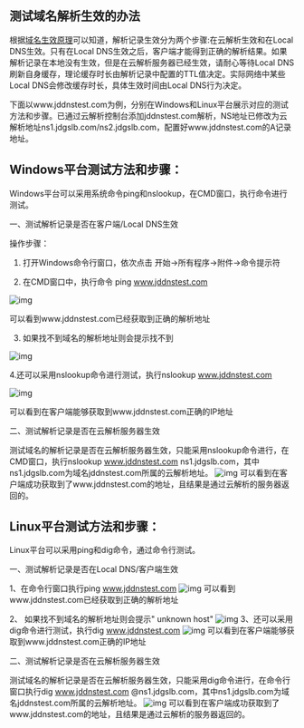 ## **测试域名解析生效的办法**

根据[域名生效原理](https://github.com/jdcloudcom/cn/blob/edit/documentation/Domain-Name-%26-License/JD-Cloud-DNS/FAQ/Domain-Effect.md)可以知道，解析记录生效分为两个步骤:在云解析生效和在Local DNS生效。只有在Local DNS生效之后，客户端才能得到正确的解析结果。如果解析记录在本地没有生效，但是在云解析服务器已经生效，请耐心等待Local DNS刷新自身缓存，理论缓存时长由解析记录中配置的TTL值决定。实际网络中某些Local DNS会修改缓存时长，具体生效时间由Local DNS行为决定。

下面以www.jddnstest.com为例，分别在Windows和Linux平台展示对应的测试方法和步骤。已通过云解析控制台添加jddnstest.com解析，NS地址已修改为云解析地址ns1.jdgslb.com/ns2.jdgslb.com，配置好www.jddnstest.com的A记录地址。

## **Windows平台测试方法和步骤：**

Windows平台可以采用系统命令ping和nslookup，在CMD窗口，执行命令进行测试。

一、测试解析记录是否在客户端/Local DNS生效

操作步骤：

1.  打开Windows命令行窗口，依次点击 开始->所有程序->附件->命令提示符

2.  在CMD窗口中，执行命令 ping www.jddnstest.com

![img](https://github.com/jdcloudcom/cn/blob/zhangjingfeng1-patch-3-1/image/dns-img/test1.png)

可以看到www.jddnstest.com已经获取到正确的解析地址

3.  如果找不到域名的解析地址则会提示找不到

![img](https://github.com/jdcloudcom/cn/blob/zhangjingfeng1-patch-3-1/image/dns-img/test2.png)

4.还可以采用nslookup命令进行测试，执行nslookup www.jddnstest.com

![img](https://github.com/jdcloudcom/cn/blob/zhangjingfeng1-patch-3-1/image/dns-img/test3.png)

可以看到在客户端能够获取到www.jddnstest.com正确的IP地址

二、测试解析记录是否在云解析服务器生效

测试域名的解析记录是否在云解析服务器生效，只能采用nslookup命令进行，在CMD窗口，执行nslookup www.jddnstest.com ns1.jdgslb.com，其中ns1.jdgslb.com为域名jddnstest.com所属的云解析地址。
![img](https://github.com/jdcloudcom/cn/blob/zhangjingfeng1-patch-3-1/image/dns-img/test4.png)
可以看到在客户端成功获取到了www.jddnstest.com的地址，且结果是通过云解析的服务器返回的。

## **Linux平台测试方法和步骤：**

Linux平台可以采用ping和dig命令，通过命令行测试。

一、测试解析记录是否在Local DNS/客户端生效

1、在命令行窗口执行ping www.jddnstest.com
![img](https://github.com/jdcloudcom/cn/blob/zhangjingfeng1-patch-3-1/image/dns-img/test5.png)
可以看到www.jddnstest.com已经获取到正确的解析地址

2、 如果找不到域名的解析地址则会提示" unknown host"
![img](https://github.com/jdcloudcom/cn/blob/zhangjingfeng1-patch-3-1/image/dns-img/test6.png)
3、还可以采用dig命令进行测试，执行dig www.jddnstest.com
![img](https://github.com/jdcloudcom/cn/blob/zhangjingfeng1-patch-3-1/image/dns-img/test7.png)
可以看到在客户端能够获取到www.jddnstest.com正确的IP地址

二、测试解析记录是否在云解析服务器生效

测试域名的解析记录是否在云解析服务器生效，只能采用dig命令进行，在命令行窗口执行dig www.jddnstest.com @ns1.jdgslb.com，其中ns1.jdgslb.com为域名jddnstest.com所属的云解析地址。
![img](https://github.com/jdcloudcom/cn/blob/zhangjingfeng1-patch-3-1/image/dns-img/test8.png)
可以看到在客户端成功获取到了www.jddnstest.com的地址，且结果是通过云解析的服务器返回的。
